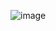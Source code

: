 ![image](https://github.com/Nolucker391/app_project_kai/assets/140087176/d8f0e8a5-a562-466f-8157-564218e8ddc8)
